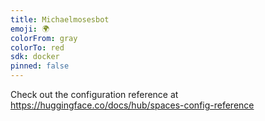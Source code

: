 ```yaml
---
title: Michaelmosesbot
emoji: 🌍
colorFrom: gray
colorTo: red
sdk: docker
pinned: false
---
```


Check out the configuration reference at https://huggingface.co/docs/hub/spaces-config-reference
